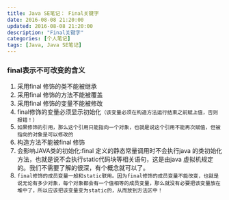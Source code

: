 ```yaml
---
title: Java SE笔记： Final关键字
date: 2016-08-08 21:20:00
updated: 2016-08-08 21:20:00
description: "Final关键字"
categories: [个人笔记]
tags: [Java, Java SE笔记]
---
```


### final表示不可改变的含义
1. 采用final 修饰的类不能被继承
2. 采用final 修饰的方法不能被覆盖
3. 采用final 修饰的变量不能被修改
4. final修饰的变量必须显示初始化`（该变量必须在构造方法运行结束之前赋上值，否则报错！）`
5. `如果修饰的引用，那么这个引用只能指向一个对象，也就是说这个引用不能再次赋值，但被指向的对象是可以修改的`
6. 构造方法不能被final 修饰
7. 会影响JAVA类的初始化:final 定义的静态常量调用时不会执行java 的类初始化方法，也就是说不会执行static代码块等相关语句，这是由java 虚拟机规定的。我们不需要了解的很深，有个概念就可以了。
8. `final修饰的成员变量一般和static联用。因为final修饰的成员变量不能改变，也就是说无论有多少对象，每个对象都会有一个值相等的成员变量，那么就没有必要把该变量放在堆中了，所以应该把该变量变为static的，从而放到方法区中！`